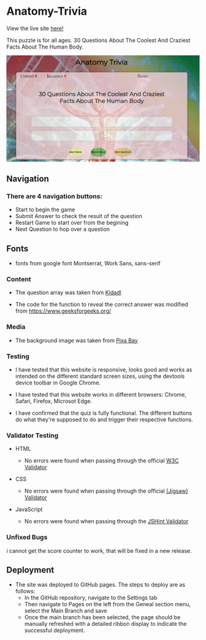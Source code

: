 # Anatomy-Trivia

 View the live site [here!](https://perfecttennails.github.io/Anatomy-Trivia/index.html)

This puzzle is for all ages.
 30 Questions About The Coolest And Craziest Facts About The Human Body.

 ![Media](assets/images/Anatomy-Trivia.png)

 ## Navigation


 ### There are 4 navigation buttons:
- Start to begin the game 
- Submit Answer to check the result of the question
- Restart Game to start over from the begining
- Next Question to hop over a question


## Fonts 
- fonts from google font
Montserrat, Work Sans, sans-serif
 

### Content
- The question array was taken from [Kidadl](https://kidadl.com/articles/anatomy-trivia-questions-about-the-gross-coolest-and-craziest-facts-about-the-human-body)

- The code for the function to reveal the correct answer was modified from https://www.geeksforgeeks.org/

### Media
- The background image was taken from [Pixa Bay](https://pixabay.com/)

### Testing

- I have tested that this website is responsive, looks good and works as intended on the different standard screen sizes, using the devtools device toolbar in Google Chrome.

- I have tested that this website works in different browsers: Chrome, Safari, Firefox, Microsot Edge.

- I have confirmed that the quiz is fully functional. The different buttons do what they're supposed to do and trigger their respective functions.

### Validator Testing
- HTML
    - No errors were found when passing through the official [W3C Validator](https://validator.w3.org/nu/)

- CSS
    - No errors were found when passing through the official [(Jigsaw) Validator](https://jigsaw.w3.org/css-validator/)

- JavaScript
    - No errors were found when passing through the [JSHint Validator](https://jshint.com/)

### Unfixed Bugs
i cannot get the score counter to work, that will be fixed in a new release.

## Deployment

- The site was deployed to GitHub pages. The steps to deploy are as follows:
    - In the GitHub repository, navigate to the Settings tab
    - Then navigate to Pages on the left from the Geneal section menu, select the Main Branch and save
    - Once the main branch has been selected, the page should be manually refreshed with a detailed ribbon display to indicate the successful deployment.